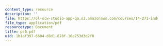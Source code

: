 ```yaml
---
content_type: resource
description: ''
file: https://ol-ocw-studio-app-qa.s3.amazonaws.com/courses/14-271-industrial-organization-i-fall-2005/1b1af3976604d8d1878f16e753d3d2f0_ps6.pdf
file_type: application/pdf
resourcetype: Document
title: ps6.pdf
uid: 1b1af397-6604-d8d1-878f-16e753d3d2f0
---
```

